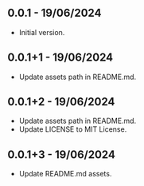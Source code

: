 ## 0.0.1 - 19/06/2024

- Initial version.

## 0.0.1+1 - 19/06/2024

- Update assets path in README.md.

## 0.0.1+2 - 19/06/2024

- Update assets path in README.md.
- Update LICENSE to MIT License.

## 0.0.1+3 - 19/06/2024

- Update README.md assets.